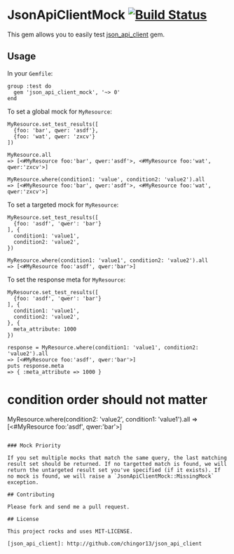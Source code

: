 # JsonApiClientMock [![Build Status](https://travis-ci.org/chingor13/json_api_client_mock.png)](https://travis-ci.org/chingor13/json_api_client_mock)

This gem allows you to easily test [json_api_client](json_api_client) gem.

## Usage

In your `Gemfile`:

```
group :test do
  gem 'json_api_client_mock', '~> 0'
end
```

To set a global mock for `MyResource`:

```
MyResource.set_test_results([
  {foo: 'bar', qwer: 'asdf'},
  {foo: 'wat', qwer: 'zxcv'}
])

MyResource.all
=> [<#MyResource foo:'bar', qwer:'asdf'>, <#MyResource foo:'wat', qwer:'zxcv'>]

MyResource.where(condition1: 'value', condition2: 'value2').all
=> [<#MyResource foo:'bar', qwer:'asdf'>, <#MyResource foo:'wat', qwer:'zxcv'>]
```

To set a targeted mock for `MyResource`:

```
MyResource.set_test_results([
  {foo: 'asdf', 'qwer': 'bar'}
], {
  condition1: 'value1',
  condition2: 'value2',
})

MyResource.where(condition1: 'value1', condition2: 'value2').all
=> [<#MyResource foo:'asdf', qwer:'bar'>]
```
To set the response meta for `MyResource`:

```
MyResource.set_test_results([
  {foo: 'asdf', 'qwer': 'bar'}
], {
  condition1: 'value1',
  condition2: 'value2',
}, {
  meta_attribute: 1000
})

response = MyResource.where(condition1: 'value1', condition2: 'value2').all
=> [<#MyResource foo:'asdf', qwer:'bar'>]
puts response.meta
=> { :meta_attribute => 1000 }
```

# condition order should not matter
MyResource.where(condition2: 'value2', condition1: 'value1').all
=> [<#MyResource foo:'asdf', qwer:'bar'>]
```

### Mock Priority

If you set multiple mocks that match the same query, the last matching result set should be returned. If no targetted match is found, we will return the untargeted result set you've specified (if it exists). If no mock is found, we will raise a `JsonApiClientMock::MissingMock` exception.

## Contributing

Please fork and send me a pull request.

## License

This project rocks and uses MIT-LICENSE.

[json_api_client]: http://github.com/chingor13/json_api_client